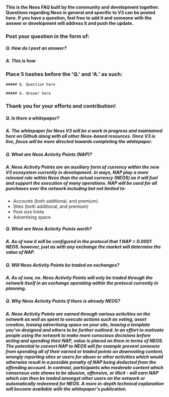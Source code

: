 #### This is the Neos FAQ built by the community and development together.  Questions regarding Neos in general and specific to V3 can be posted here.  If you have a question, feel free to add it and someone with the answer or development will address it and push the update.

### Post your question in the form of:

##### Q. How do I post an answer?
##### A. This is how

### Place 5 hashes before the 'Q.' and 'A.' as such:

```##### Q. Question here```

```##### A. Answer here```

### Thank you for your efforts and contribution!

##### Q. Is there a whitepaper?

##### A. The whitepaper for Neos V3 will be a work in progress and maintained here on Github along with all other Neos-based resources.  Once V3 is live, focus will be more directed towards completing the whitepaper.

##### Q. What are Neos Activity Points (NAP)?

##### A. Neos Activity Points are an auxiliary form of currency within the new V3 ecosystem currently in development.  In ways, NAP play a more relevant role within Neos than the actual currency (NEOS) as it will fuel and support the execution of many operations.  NAP will be used for all purchases over the network including but not limited to:

* Accounts (both additional, and premium)
* Sites (both additional, and premium)
* Post size limits
* Advertising space

##### Q. What are Neos Activity Points worth?

##### A. As of now it will be configured in the protocol that 1 NAP = 0.0001 NEOS. however, just as with any exchange the market will determine the value of NAP.

##### Q. Will Neos Activity Points be traded on exchanges?

##### A. As of now, no.  Neos Activity Points will only be traded through the network itself in an exchange operating within the protocol currently in planning.

##### Q. Why Neos Activity Points if there is already NEOS?

##### A. Neos Activity Points are earned through various activities on the network as well as spent to execute actions such as voting, asset creation, leasing advertising space on your site, leasing a template you've designed and others to be further outlined.  In an effort to motivate people using the network to make more conscious decisions before acting and spending their NAP, value is placed on them in terms of NEOS.  The potential to convert NAP to NEOS will for example prevent someone from spending all of their earned or traded points on downvoting content, wrongly reporting sites or users for abuse or other activities which would otherwise result in a possible penalty of NAP being deducted from the offending account.  In contrast, participants who moderate content which consensus vote shows to be abusive, offensive, or illicit - will earn NAP which can then be traded amongst other users on the network or automatically redeemed for NEOS.  A more in-depth technical explanation will become available with the whitepaper's publication.
